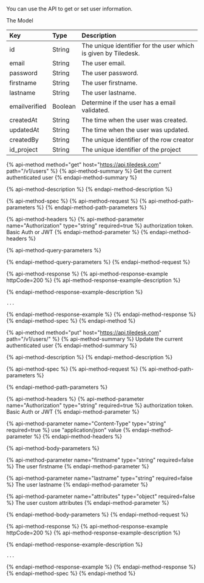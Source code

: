 You can use the API to get or set user information.

The Model 


| Key | Type | Description |
| :--- | :--- | :--- |
| id | String | The unique identifier for the user which is given by Tiledesk. |
| email | String | The user email. |
| password | String | The user password. |
| firstname | String | The user firstname. |
| lastname | String | The user lastname. |
| emailverified | Boolean | Determine if the user has a email validated. |
| createdAt | String | The time when the user was created. |
| updatedAt | String |  The time when the user was updated.  |
| createdBy | String | The unique identifier of the row creator |
| id_project | String | The unique identifier of the project |


{% api-method method="get" host="https://api.tiledesk.com" path="/v1/users" %}
{% api-method-summary %}
Get the current authenticated user
{% endapi-method-summary %}

{% api-method-description %}
{% endapi-method-description %}

{% api-method-spec %}
{% api-method-request %}
{% api-method-path-parameters %}
{% endapi-method-path-parameters %}

{% api-method-headers %}
{% api-method-parameter name="Authorization" type="string" required=true %}
authorization token. Basic Auth or JWT
{% endapi-method-parameter %}
{% endapi-method-headers %}

{% api-method-query-parameters %}

{% endapi-method-query-parameters %}
{% endapi-method-request %}

{% api-method-response %}
{% api-method-response-example httpCode=200 %}
{% api-method-response-example-description %}

{% endapi-method-response-example-description %}

```text
...
```
{% endapi-method-response-example %}
{% endapi-method-response %}
{% endapi-method-spec %}
{% endapi-method %}


{% api-method method="put" host="https://api.tiledesk.com" path="/v1/users/" %}
{% api-method-summary %}
Update the current authenticated user
{% endapi-method-summary %}

{% api-method-description %}
{% endapi-method-description %}

{% api-method-spec %}
{% api-method-request %}
{% api-method-path-parameters %}

{% endapi-method-path-parameters %}

{% api-method-headers %}
{% api-method-parameter name="Authorization" type="string" required=true %}
authorization token. Basic Auth or JWT
{% endapi-method-parameter %}

{% api-method-parameter name="Content-Type" type="string" required=true %}
use "application/json" value
{% endapi-method-parameter %}
{% endapi-method-headers %}

{% api-method-body-parameters %}

{% api-method-parameter name="firstname" type="string" required=false %}
The user firstname
{% endapi-method-parameter %}

{% api-method-parameter name="lastname" type="string" required=false %}
The user lastname
{% endapi-method-parameter %}


{% api-method-parameter name="attributes" type="object" required=false %}
The user custom attributes
{% endapi-method-parameter %}

{% endapi-method-body-parameters %}
{% endapi-method-request %}

{% api-method-response %}
{% api-method-response-example httpCode=200 %}
{% api-method-response-example-description %}

{% endapi-method-response-example-description %}

```text
...
```
{% endapi-method-response-example %}
{% endapi-method-response %}
{% endapi-method-spec %}
{% endapi-method %}
